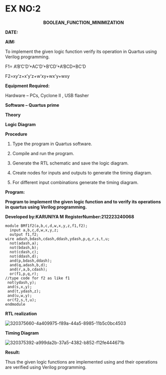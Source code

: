 # EX NO:2
<P align='center'> <b>BOOLEAN_FUNCTION_MINIMIZATION</b>

**DATE:**

**AIM:**

To implement the given logic function verify its operation in Quartus using Verilog programming.

F1= A’B’C’D’+AC’D’+B’CD’+A’BCD+BC’D 

F2=xy’z+x’y’z+w’xy+wx’y+wxy

**Equipment Required:**

Hardware – PCs, Cyclone II , USB flasher

**Software – Quartus prime**

**Theory**

**Logic Diagram**

**Procedure**

1.	Type the program in Quartus software.

2.	Compile and run the program.

3.	Generate the RTL schematic and save the logic diagram.

4.	Create nodes for inputs and outputs to generate the timing diagram.

5.	For different input combinations generate the timing diagram.


**Program:**

**Program to implement the given logic function and to verify its operations in quartus using Verilog programming.**

**Developed by:KARUNIYA M**
**RegisterNumber:212223240068**
```
module BMf1f2(a,b,c,d,w,x,y,z,f1,f2);
  input a,b,c,d,w,x,y,z;
  output f1,f2;
wire adash,bdash,cdash,ddash,ydash,p,q,r,s,t,u;
  not(adash,a);
  not(bdash,b);
  not(cdash,c);
  not(ddash,d);
  and(p,bdash,ddash);
  and(q,adash,b,d);
  and(r,a,b,cdash);
  or(f1,p,q,r);
//type code for f2 as like f1
 not(ydash,y);
 and(s,x,y);
 and(t,ydash,z);
 and(u,w,y);
 or(f2,s,t,u);
endmodule
```

**RTL realization**

![320375660-4a409975-f89a-44a5-8985-11b5c0bc4503](https://github.com/karuniya2005/BOOLEAN_FUNCTION_MINIMIZATION/assets/161425769/a19575b6-6305-4e22-bff0-41a88dacff49)

**Timing Diagram**

![320375392-a999da2b-37a5-4382-b852-f12fe444671b](https://github.com/karuniya2005/BOOLEAN_FUNCTION_MINIMIZATION/assets/161425769/b4b14689-7d18-4d0f-ae86-31e6d3f2bfa2)

**Result:**

Thus the given logic functions are implemented using and their operations are verified using Verilog programming.


